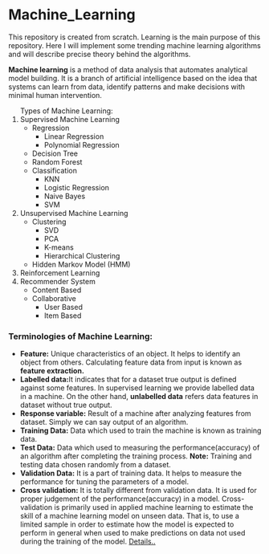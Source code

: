 # Machine_Learning
This repository is created from scratch. Learning is the main purpose of this repository. Here I will implement some trending machine learning algorithms and will describe precise theory behind the algorithms.

<b>Machine learning</b> is a method of data analysis that automates analytical model building. It is a branch of artificial intelligence based on the idea that systems can learn from data, identify patterns and make decisions with minimal human intervention.  

<ol>
  Types of Machine Learning:
  <li>
    Supervised Machine Learning
    <ul>
      <li>
        Regression
        <ul>
          <li>Linear Regression</li>
          <li>Polynomial Regression</li>
        </ul>
      </li>
      <li>
        Decision Tree
      </li>
      <li>
        Random Forest
      </li>
      <li>
        Classification
        <ul>
          <li>KNN</li>
          <li>Logistic Regression</li>
          <li>Naive Bayes</li>
          <li>SVM</li>
        </ul>
      </li>
    </ul>
  </li>
  <li>
    Unsupervised Machine Learning
    <ul>
      <li>
        Clustering
        <ul>
          <li>SVD</li>
          <li>PCA</li>
          <li>K-means</li>
          <li>Hierarchical Clustering</li>
        </ul>
      </li>
      <li>
        Hidden Markov Model (HMM)
      </li>
    </ul>
  </li>
  <li>  
    Reinforcement Learning
  </li>
  <li>
    Recommender System
    <ul>
      <li>
        Content Based
      </li>
      <li>
       Collaborative
        <ul>
          <li>User Based</li>
          <li>Item Based</li>
        </ul>
      </li>
    </ul>
  </li>
</ol>  

<h3>Terminologies of Machine Learning:</h3> 
<ul>
  <li>
    <b>Feature:</b> Unique characteristics of an object. It helps to identify an object from others. Calculating feature data from input is known as <b>feature extraction.</b>
  </li>
  <li>
    <b>Labelled data:</b>It indicates that for a dataset true output is defined against some features. In supervised learning we provide labelled data in a machine. On the other hand, <b>unlabelled data</b> refers data features in dataset without true output.
  </li>
  <li>
    <b>Response variable:</b> Result of a machine after analyzing features from dataset. Simply we can say output of an algorithm.
  </li>
  <li>
    <b>Training Data:</b> Data which used to train the machine is known as training data.
  </li>
  <li>
    <b>Test Data:</b> Data which used to measuring the performance(accuracy) of an algorithm after completing the training process. <b>Note:</b> Training and testing data chosen randomly from a dataset.
  </li>
  <li>
    <b>Validation Data:</b> It is a part of training data. It helps to measure the performance for tuning the parameters of a model.
  </li>
  <li>
    <b>Cross validation:</b> It is totally different from validation data. It is used for proper judgement of the performance(accuracy) in a model. Cross-validation is primarily used in applied machine learning to estimate the skill of a machine learning model on unseen data. That is, to use a limited sample in order to estimate how the model is expected to perform in general when used to make predictions on data not used during the training of the model. <a href="https://machinelearningmastery.com/k-fold-cross-validation/" target="_blank">Details..</a>
  </li>
</ul>
  
